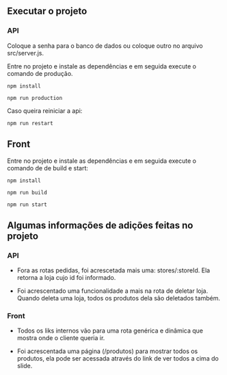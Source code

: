## Executar o projeto

### API

Coloque a senha para o banco de dados ou coloque outro no arquivo src/server.js.

Entre no projeto e instale as dependências e em seguida execute o comando de produção.

`npm install`

`npm run production`

Caso queira reiniciar a api:

`npm run restart`

## Front

Entre no projeto e instale as dependências e em seguida execute o comando de de build e start:

`npm install`

`npm run build`

`npm run start`


## Algumas informações de adições feitas no projeto

### API

- Fora as rotas pedidas, foi acrescetada mais uma: stores/:storeId. Ela retorna a loja cujo id foi informado.

- Foi acrescentado uma funcionalidade a mais na rota de deletar loja. Quando deleta uma loja, todos os produtos dela são deletados também.

### Front

- Todos os liks internos vão para uma rota genérica e dinâmica que mostra onde o cliente queria ir.

- Foi acrescentada uma página (/produtos) para mostrar todos os produtos, ela pode ser acessada através do link de ver todos a cima do slide.
